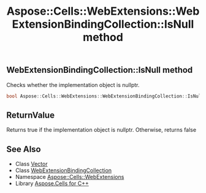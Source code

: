 ﻿---
title: Aspose::Cells::WebExtensions::WebExtensionBindingCollection::IsNull method
linktitle: IsNull
second_title: Aspose.Cells for C++ API Reference
description: 'Aspose::Cells::WebExtensions::WebExtensionBindingCollection::IsNull method. Checks whether the implementation object is nullptr in C++.'
type: docs
weight: 500
url: /cpp/aspose.cells.webextensions/webextensionbindingcollection/isnull/
---
## WebExtensionBindingCollection::IsNull method


Checks whether the implementation object is nullptr.

```cpp
bool Aspose::Cells::WebExtensions::WebExtensionBindingCollection::IsNull() const
```


## ReturnValue

Returns true if the implementation object is nullptr. Otherwise, returns false

## See Also

* Class [Vector](../../../aspose.cells/vector/)
* Class [WebExtensionBindingCollection](../)
* Namespace [Aspose::Cells::WebExtensions](../../)
* Library [Aspose.Cells for C++](../../../)
